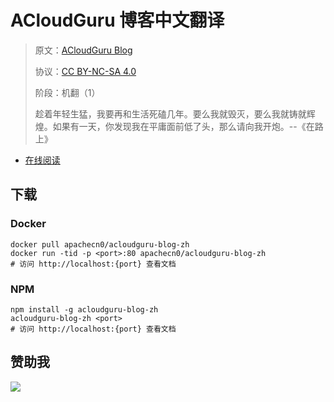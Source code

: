 <!--
    需要填充的占位符：
    
    README.md
    
        ACloudGuru 博客中文翻译：文档中文名
        ACloudGuru Blog：文档英文名
        https://acloudguru.com/blog：文档原始链接
        clgr：域名前缀
        飞龙：负责人名称
        wizardforcel：负责人 Github 用户名
        562826179：负责人 QQ
        acloudguru-blog-zh：ApacheCN 的 Github 仓库名称
        acloudguru-blog-zh：DockerHub 仓库名称
        acloudguru-blog-zh：PYPI 包名称
        acloudguru-blog-zh：NPM 包名称
    
    CNAME
    
        clgr：域名前缀

    index.html
    
        ACloudGuru 博客中文翻译：文档中文名
        #e51837：显示颜色
        acloudguru-blog-zh：ApacheCN 的 Github 仓库名称

    asset/docsify-apachecn-footer.js
    
        acloudguru-blog-zh：ApacheCN 的 Github 仓库名称
-->

# ACloudGuru 博客中文翻译

> 原文：[ACloudGuru Blog](https://acloudguru.com/blog)
> 
> 协议：[CC BY-NC-SA 4.0](http://creativecommons.org/licenses/by-nc-sa/4.0/)
> 
> 阶段：机翻（1）
> 
> 趁着年轻生猛，我要再和生活死磕几年。要么我就毁灭，要么我就铸就辉煌。如果有一天，你发现我在平庸面前低了头，那么请向我开炮。--《在路上》

* [在线阅读](https://clgr.apachecn.org)
## 下载

### Docker

```
docker pull apachecn0/acloudguru-blog-zh
docker run -tid -p <port>:80 apachecn0/acloudguru-blog-zh
# 访问 http://localhost:{port} 查看文档
```

### NPM

```
npm install -g acloudguru-blog-zh
acloudguru-blog-zh <port>
# 访问 http://localhost:{port} 查看文档
```

## 赞助我

![](https://img-blog.csdnimg.cn/20200112005920729.png)
